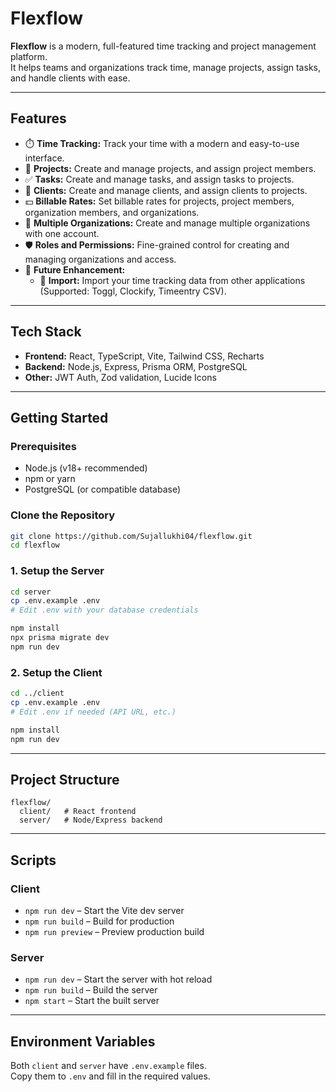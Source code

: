 # Flexflow

**Flexflow** is a modern, full-featured time tracking and project management platform.  
It helps teams and organizations track time, manage projects, assign tasks, and handle clients with ease.

---

## Features

- ⏱️ **Time Tracking:** Track your time with a modern and easy-to-use interface.
- 📁 **Projects:** Create and manage projects, and assign project members.
- ✅ **Tasks:** Create and manage tasks, and assign tasks to projects.
- 👥 **Clients:** Create and manage clients, and assign clients to projects.
- 💵 **Billable Rates:** Set billable rates for projects, project members, organization members, and organizations.
- 🏢 **Multiple Organizations:** Create and manage multiple organizations with one account.
- 🛡️ **Roles and Permissions:** Fine-grained control for creating and managing organizations and access.
- 🚀 **Future Enhancement:**
  - 🔄 **Import:** Import your time tracking data from other applications (Supported: Toggl, Clockify, Timeentry CSV).

---

## Tech Stack

- **Frontend:** React, TypeScript, Vite, Tailwind CSS, Recharts
- **Backend:** Node.js, Express, Prisma ORM, PostgreSQL
- **Other:** JWT Auth, Zod validation, Lucide Icons

---

## Getting Started

### Prerequisites

- Node.js (v18+ recommended)
- npm or yarn
- PostgreSQL (or compatible database)

### Clone the Repository

```sh
git clone https://github.com/Sujallukhi04/flexflow.git
cd flexflow
```

### 1. Setup the Server

```sh
cd server
cp .env.example .env
# Edit .env with your database credentials

npm install
npx prisma migrate dev
npm run dev
```

### 2. Setup the Client

```sh
cd ../client
cp .env.example .env
# Edit .env if needed (API URL, etc.)

npm install
npm run dev
```

---

## Project Structure

```
flexflow/
  client/   # React frontend
  server/   # Node/Express backend
```

---

## Scripts

### Client

- `npm run dev` – Start the Vite dev server
- `npm run build` – Build for production
- `npm run preview` – Preview production build

### Server

- `npm run dev` – Start the server with hot reload
- `npm run build` – Build the server
- `npm start` – Start the built server

---

## Environment Variables

Both `client` and `server` have `.env.example` files.  
Copy them to `.env` and fill in the required values.

